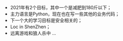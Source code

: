 - 2021年有2个目标，其中一个是减肥到180斤以下；
- 主力语言是Python，现在也在写一些其他的业务代码；
- 下一个大的学习目标是安全相关的；
- Loc in ShenZhen；
- 远离游戏和狼人杀中 ...

<!---
gou7ma7/gou7ma7 is a ✨ special ✨ repository because its `README.md` (this file) appears on your GitHub profile.
You can click the Preview link to take a look at your changes.
--->
